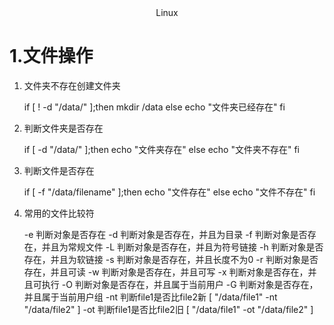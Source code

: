 <div align='center'>Linux</div>

# 1.文件操作





1. 文件夹不存在创建文件夹

    if [ ! -d "/data/" ];then
        mkdir /data
    else
        echo "文件夹已经存在"
    fi

2. 判断文件夹是否存在

    if [ -d "/data/" ];then
        echo "文件夹存在"
    else
        echo "文件夹不存在"
    fi

3. 判断文件是否存在

    if [ -f "/data/filename" ];then
        echo "文件存在"
    else
        echo "文件不存在"
    fi

4. 常用的文件比较符

    -e 判断对象是否存在
    -d 判断对象是否存在，并且为目录
    -f 判断对象是否存在，并且为常规文件
    -L 判断对象是否存在，并且为符号链接
    -h 判断对象是否存在，并且为软链接
    -s 判断对象是否存在，并且长度不为0
    -r 判断对象是否存在，并且可读
    -w 判断对象是否存在，并且可写
    -x 判断对象是否存在，并且可执行
    -O 判断对象是否存在，并且属于当前用户
    -G 判断对象是否存在，并且属于当前用户组
    -nt 判断file1是否比file2新  [ "/data/file1" -nt "/data/file2" ]
    -ot 判断file1是否比file2旧  [ "/data/file1" -ot "/data/file2" ]

